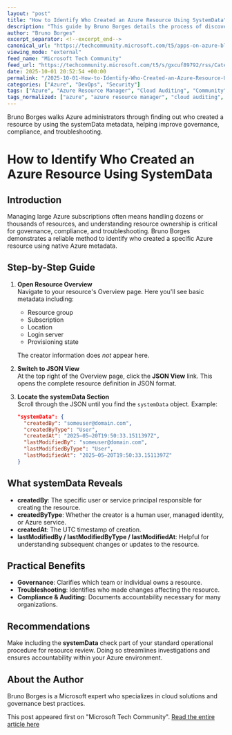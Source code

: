 ```yaml
---
layout: "post"
title: "How to Identify Who Created an Azure Resource Using SystemData"
description: "This guide by Bruno Borges details the process of discovering who created any resource within Azure by leveraging metadata available through Azure Resource Manager. It explains how to access and interpret the 'systemData' object found in the resource's JSON view, covering key attributes like 'createdBy', 'createdByType', 'createdAt', 'lastModifiedBy', and their relevance for governance, troubleshooting, and compliance efforts. Readers will understand how to use Azure's built-in tracking features for effective cloud resource management."
author: "Bruno Borges"
excerpt_separator: <!--excerpt_end-->
canonical_url: "https://techcommunity.microsoft.com/t5/apps-on-azure-blog/who-created-this-azure-resource-here-s-how-to-find-out/ba-p/4458470"
viewing_mode: "external"
feed_name: "Microsoft Tech Community"
feed_url: "https://techcommunity.microsoft.com/t5/s/gxcuf89792/rss/Category?category.id=Azure"
date: 2025-10-01 20:52:54 +00:00
permalink: "/2025-10-01-How-to-Identify-Who-Created-an-Azure-Resource-Using-SystemData.html"
categories: ["Azure", "DevOps", "Security"]
tags: ["Azure", "Azure Resource Manager", "Cloud Auditing", "Community", "Compliance", "Createdby", "DevOps", "Governance", "JSON View", "Metadata", "Resource Group", "Resource Lifecycle", "Resource Ownership", "Resource Provisioning", "Security", "Subscription Management", "Systemdata", "Troubleshooting", "User Identity"]
tags_normalized: ["azure", "azure resource manager", "cloud auditing", "community", "compliance", "createdby", "devops", "governance", "json view", "metadata", "resource group", "resource lifecycle", "resource ownership", "resource provisioning", "security", "subscription management", "systemdata", "troubleshooting", "user identity"]
---
```


Bruno Borges walks Azure administrators through finding out who created a resource by using the systemData metadata, helping improve governance, compliance, and troubleshooting.<!--excerpt_end-->

# How to Identify Who Created an Azure Resource Using SystemData

## Introduction

Managing large Azure subscriptions often means handling dozens or thousands of resources, and understanding resource ownership is critical for governance, compliance, and troubleshooting. Bruno Borges demonstrates a reliable method to identify who created a specific Azure resource using native Azure metadata.

## Step-by-Step Guide

1. **Open Resource Overview**  
   Navigate to your resource's Overview page. Here you'll see basic metadata including:
   - Resource group
   - Subscription
   - Location
   - Login server
   - Provisioning state

   The creator information does *not* appear here.

2. **Switch to JSON View**  
   At the top right of the Overview page, click the **JSON View** link. This opens the complete resource definition in JSON format.

3. **Locate the systemData Section**  
   Scroll through the JSON until you find the `systemData` object. Example:

   ```json
   "systemData": {
     "createdBy": "someuser@domain.com",
     "createdByType": "User",
     "createdAt": "2025–05–20T19:50:33.1511397Z",
     "lastModifiedBy": "someuser@domain.com",
     "lastModifiedByType": "User",
     "lastModifiedAt": "2025–05–20T19:50:33.1511397Z"
   }
   ```

## What systemData Reveals

- **createdBy**: The specific user or service principal responsible for creating the resource.
- **createdByType**: Whether the creator is a human user, managed identity, or Azure service.
- **createdAt**: The UTC timestamp of creation.
- **lastModifiedBy / lastModifiedByType / lastModifiedAt**: Helpful for understanding subsequent changes or updates to the resource.

## Practical Benefits

- **Governance**: Clarifies which team or individual owns a resource.
- **Troubleshooting**: Identifies who made changes affecting the resource.
- **Compliance & Auditing**: Documents accountability necessary for many organizations.

## Recommendations

Make including the **systemData** check part of your standard operational procedure for resource review. Doing so streamlines investigations and ensures accountability within your Azure environment.

## About the Author

Bruno Borges is a Microsoft expert who specializes in cloud solutions and governance best practices.

This post appeared first on "Microsoft Tech Community". [Read the entire article here](https://techcommunity.microsoft.com/t5/apps-on-azure-blog/who-created-this-azure-resource-here-s-how-to-find-out/ba-p/4458470)
